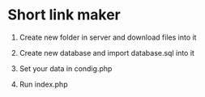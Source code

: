 # Short link maker

1) Create new folder in server and download files into it

2) Create new database and import database.sql into it

3) Set your data in condig.php

4) Run index.php
